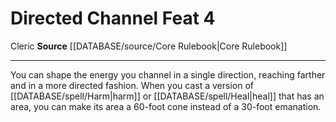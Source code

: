 ﻿---
feat: Directed Channel
id: '278'
level: '4'
name: Directed Channel
rarity: Common
source: '[[DATABASE/source/Core Rulebook|Core Rulebook]]'
trait:
- '[[DATABASE/trait/Cleric|Cleric]]'
type: Feat

---
# Directed Channel <span class="item-type">Feat 4</span>

<span class="item-trait">Cleric</span>
**Source** [[DATABASE/source/Core Rulebook|Core Rulebook]]

---
You can shape the energy you channel in a single direction, reaching farther and in a more directed fashion. When you cast a version of [[DATABASE/spell/Harm|harm]] or [[DATABASE/spell/Heal|heal]] that has an area, you can make its area a 60-foot cone instead of a 30-foot emanation.